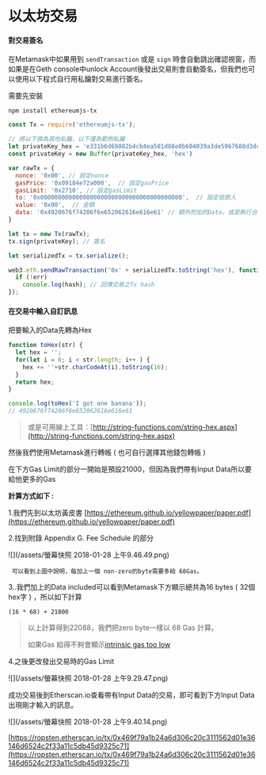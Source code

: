 # 以太坊交易

#### 對交易簽名

在Metamask中如果用到 `sendTransaction` 或是 `sign` 時會自動跳出確認視窗，而如果是在Geth console中unlock Account後發出交易則會自動簽名，但我們也可以使用以下程式自行用私鑰對交易進行簽名。

需要先安裝

```
npm install ethereumjs-tx
```

```js
const Tx = require('ethereumjs-tx');

// 將以下換為其他私鑰，以下僅為範例私鑰
let privateKey_hex = 'e331b6d69882b4cb4ea581d88e0b604039a3de5967688d3dcffdd2270c0fd109';
const privateKey = new Buffer(privateKey_hex, 'hex')

var rawTx = {
  nonce: '0x00', // 設定nonce
  gasPrice: '0x09184e72a000',  // 設定gasPrice
  gasLimit: '0x2710', // 設定gasLimit
  to: '0x0000000000000000000000000000000000000000',  // 設定收款人
  value: '0x00',  // 金額
  data: '0x4920676f74206f6e652062616e616e61' // 額外附加的Data，或是執行合約Function之Data
}

let tx = new Tx(rawTx);
tx.sign(privateKey); // 簽名

let serializedTx = tx.serialize();

web3.eth.sendRawTransaction('0x' + serializedTx.toString('hex'), function(err, hash) {
  if (!err)
    console.log(hash); // 回傳交易之Tx hash
});
```

#### 在交易中輸入自訂訊息

把要輸入的Data先轉為Hex

```js
function toHex(str) {
  let hex = '';
  for(let i = 0; i < str.length; i++ ) {
    hex += ''+str.charCodeAt(i).toString(16);
  }
  return hex;
}

console.log(toHex('I got one banana'));
// 4920676f74206f6e652062616e616e61
```

> 或是可用線上工具：[http://string-functions.com/string-hex.aspx](http://string-functions.com/string-hex.aspx)

然後我們使用Metamask進行轉帳 \( 也可自行選擇其他錢包轉帳 \)

在下方Gas Limit的部分一開始是預設21000，但因為我們帶有Input Data所以要給他更多的Gas

**計算方式如下 :**

1.我們先到以太坊黃皮書 [https://ethereum.github.io/yellowpaper/paper.pdf](https://ethereum.github.io/yellowpaper/paper.pdf)

2.找到附錄 Appendix G. Fee Schedule 的部分

![](/assets/螢幕快照 2018-01-28 上午9.46.49.png)

```
 可以看到上圖中說明，每加上一個 non-zero的byte需要多給 68Gas。
```

3..我們加上的Data included可以看到Metamask下方顯示總共為16 bytes \( 32個hex字 \) ，所以如下計算

```
(16 * 68) + 21000
```

> 以上計算得到22088，我們把zero byte一樣以 68 Gas 計算。
>
> 如果Gas 給得不夠會顯示[intrinsic gas too low](https://ethereum.stackexchange.com/questions/1570/mist-what-does-intrinsic-gas-too-low-mean)

4.之後更改發出交易時的Gas Limit

![](/assets/螢幕快照 2018-01-28 上午9.29.47.png)

成功交易後到Etherscan.io查看帶有Input Data的交易，即可看到下方Input Data出現剛才輸入的訊息。

![](/assets/螢幕快照 2018-01-28 上午9.40.14.png)

[https://ropsten.etherscan.io/tx/0x469f79a1b24a6d306c20c3111562d01e36146d6524c2f33a11c5db45d9325c71](https://ropsten.etherscan.io/tx/0x469f79a1b24a6d306c20c3111562d01e36146d6524c2f33a11c5db45d9325c71)

